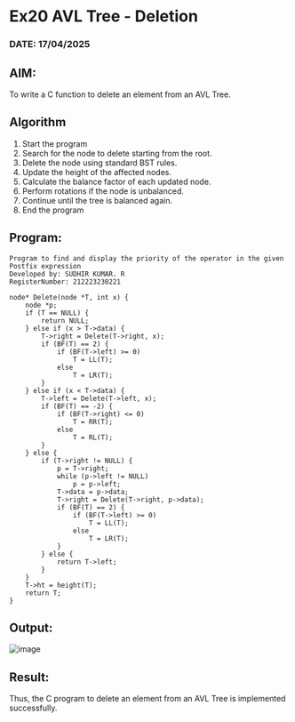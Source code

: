 # Ex20 AVL Tree - Deletion
### DATE: 17/04/2025
## AIM:
To write a C function to delete an element from an AVL Tree.
## Algorithm
1. Start the program
2. Search for the node to delete starting from the root. 
3. Delete the node using standard BST rules. 
4. Update the height of the affected nodes. 
5. Calculate the balance factor of each updated node. 
6. Perform rotations if the node is unbalanced. 
7. Continue until the tree is balanced again.
8. End the program  

## Program:
```
Program to find and display the priority of the operator in the given Postfix expression
Developed by: SUDHIR KUMAR. R
RegisterNumber: 212223230221
```
```
node* Delete(node *T, int x) {
    node *p;
    if (T == NULL) {
        return NULL;
    } else if (x > T->data) {  
        T->right = Delete(T->right, x);
        if (BF(T) == 2) {
            if (BF(T->left) >= 0)
                T = LL(T);
            else
                T = LR(T);
        }
    } else if (x < T->data) {  
        T->left = Delete(T->left, x);
        if (BF(T) == -2) { 
            if (BF(T->right) <= 0)
                T = RR(T);
            else
                T = RL(T);
        }
    } else {
        if (T->right != NULL) {
            p = T->right;
            while (p->left != NULL)
                p = p->left;
            T->data = p->data;
            T->right = Delete(T->right, p->data);
            if (BF(T) == 2) {
                if (BF(T->left) >= 0)
                    T = LL(T);
                else
                    T = LR(T);
            }
        } else {
            return T->left;
        }
    }
    T->ht = height(T);
    return T;
}
```
## Output:

![image](https://github.com/user-attachments/assets/a63ad56f-9d75-4e90-85b7-1782756a7662)

## Result:
Thus, the C program to delete an element from an AVL Tree is implemented successfully.
